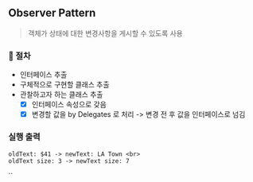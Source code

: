 ## Observer Pattern

> 객체가 상태에 대한 변경사항을 게시할 수 있도록 사용

### 📍 절차
- 인터페이스 추출
- 구체적으로 구현할 클래스 추출
- 관찰하고자 하는 클래스 추출
   - [x] 인터페이스 속성으로 갖음
   - [x] 변경할 값을 by Delegates 로 처리 -> 변경 전 후 값을 인터페이스로 넘김 

### 실행 출력
```
oldText: $41 -> newText: LA Town <br>
oldText size: 3 -> newText size: 7
```
``